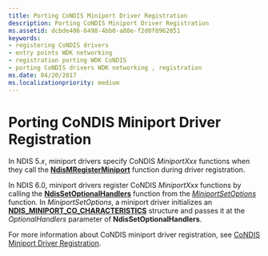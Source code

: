 ```yaml
---
title: Porting CoNDIS Miniport Driver Registration
description: Porting CoNDIS Miniport Driver Registration
ms.assetid: dcbde406-6498-4bb0-a80e-f2d0f0962051
keywords:
- registering CoNDIS drivers
- entry points WDK networking
- registration porting WDK CoNDIS
- porting CoNDIS drivers WDK networking , registration
ms.date: 04/20/2017
ms.localizationpriority: medium
---
```


# Porting CoNDIS Miniport Driver Registration





In NDIS 5.*x*, miniport drivers specify CoNDIS *MiniportXxx* functions when they call the [**NdisMRegisterMiniport**](https://msdn.microsoft.com/library/windows/hardware/ff553602) function during driver registration.

In NDIS 6.0, miniport drivers register CoNDIS *MiniportXxx* functions by calling the [**NdisSetOptionalHandlers**](https://msdn.microsoft.com/library/windows/hardware/ff564550) function from the [*MiniportSetOptions*](https://msdn.microsoft.com/library/windows/hardware/ff559443) function. In *MiniportSetOptions*, a miniport driver initializes an [**NDIS\_MINIPORT\_CO\_CHARACTERISTICS**](https://msdn.microsoft.com/library/windows/hardware/ff565948) structure and passes it at the *OptionalHandlers* parameter of **NdisSetOptionalHandlers**.

For more information about CoNDIS miniport driver registration, see [CoNDIS Miniport Driver Registration](condis-miniport-driver-registration.md).

 

 





